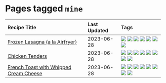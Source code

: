 # Pages tagged `mine`

|Recipe Title|Last Updated|Tags
|:---|:---|:---|
|[Frozen Lasagna (a la Airfryer)](../recipes/lasagnaairfryer.md)|2023-06-28|[![](https://img.shields.io/badge/tag-Italian-5b6ac0)](../tags/Italian.md) [![](https://img.shields.io/badge/tag-airfryer-8344b1)](../tags/airfryer.md) [![](https://img.shields.io/badge/tag-cheesey-9fef19)](../tags/cheesey.md) [![](https://img.shields.io/badge/tag-easy-208450)](../tags/easy.md) [![](https://img.shields.io/badge/tag-mine-8ce73b)](../tags/mine.md) [![](https://img.shields.io/badge/tag-pasta-6d71)](../tags/pasta.md) [![](https://img.shields.io/badge/tag-reheating-95446)](../tags/reheating.md)|
|[Chicken Tenders](../recipes/chickentenders.md)|2023-06-28|[![](https://img.shields.io/badge/tag-airfryer-8344b1)](../tags/airfryer.md) [![](https://img.shields.io/badge/tag-amazing-659a8f)](../tags/amazing.md) [![](https://img.shields.io/badge/tag-battered-e4f90)](../tags/battered.md) [![](https://img.shields.io/badge/tag-chicken-f05668)](../tags/chicken.md) [![](https://img.shields.io/badge/tag-crumbed-3a4f8e)](../tags/crumbed.md) [![](https://img.shields.io/badge/tag-messy-8f457a)](../tags/messy.md) [![](https://img.shields.io/badge/tag-mine-8ce73b)](../tags/mine.md) [![](https://img.shields.io/badge/tag-sides-517a72)](../tags/sides.md)|
|[French Toast with Whipped Cream Cheese](../recipes/frenchtoastwhippedcreamcheese.md)|2023-06-28|[![](https://img.shields.io/badge/tag-amazing-659a8f)](../tags/amazing.md) [![](https://img.shields.io/badge/tag-breakfast-5d33f3)](../tags/breakfast.md) [![](https://img.shields.io/badge/tag-dairy-5c1fef)](../tags/dairy.md) [![](https://img.shields.io/badge/tag-dessert-1433c8)](../tags/dessert.md) [![](https://img.shields.io/badge/tag-fried-af803c)](../tags/fried.md) [![](https://img.shields.io/badge/tag-large_quantity-cb29b)](../tags/large_quantity.md) [![](https://img.shields.io/badge/tag-messy-8f457a)](../tags/messy.md) [![](https://img.shields.io/badge/tag-mine-8ce73b)](../tags/mine.md)|